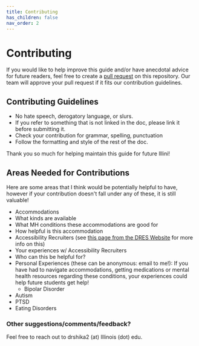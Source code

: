 ```yaml
---
title: Contributing
has_children: false
nav_order: 2
---
```


# Contributing

If you would like to help improve this guide and/or have anecdotal advice for future readers, feel free to create a [pull request](https://docs.github.com/en/github/collaborating-with-pull-requests/proposing-changes-to-your-work-with-pull-requests/creating-a-pull-request) on this repository. Our team will approve your pull request if it fits our contribution guidelines.

## Contributing Guidelines
- No hate speech, derogatory language, or slurs. 
- If you refer to something that is not linked in the doc, please link it before submitting it.
- Check your contribution for grammar, spelling, punctuation
- Follow the formatting and style of the rest of the doc.

Thank you so much for helping maintain this guide for future Illini!

## Areas Needed for Contributions
Here are some areas that I think would be potentially helpful to have, however if your contribution doesn't fall under any of these, it is still valuable!

- Accommodations
 - What kinds are available
 - What MH conditions these accommodations are good for
 - How helpful is this accommodation
- Accessibility Recruiters (see [this page from the DRES Website](https://www.disability.illinois.edu/academic-supports/career-services) for more info on this)
 - Your experiences w/ Accessibility Recruiters 
 - Who can this be helpful for?
- Personal Experiences (these can be anonymous: email to me!): If you have had to navigate accommodations, getting medications or mental health resources regarding these conditions, your experiences could help future students get help!
  - Bipolar Disorder
 - Autism
 - PTSD
 - Eating Disorders

### Other suggestions/comments/feedback?
Feel free to reach out to drshika2 (at) Illinois (dot) edu.

